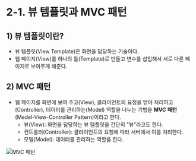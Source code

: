 # 2-1. 뷰 템플릿과 MVC 패턴
## 1) 뷰 템플릿이란?
- 뷰 템플릿(View Template)은 화면을 담당하는 기술이다.
- 웹 페이지(View)를 하나의 틀(Template)로 만들고 변수를 삽입해서 서로 다른 페이지로 보여주게 해준다.

## 2) MVC 패턴
- 웹 페이지를 화면에 보여 주고(View), 클라이언트의 요청을 받아 처리하고(Controller), 데이터를 관리하는(Model) 역할을 나누는 기법을 **MVC 패턴**(Medel-View-Controller Pattern)이라고 한다.
	- 뷰(View): 화면을 담당하는 뷰 템플릿을 간단히 "뷰"라고도 한다.
	- 컨트롤러(Controller): 클라이언트의 요청에 따라 서버에서 이를 처리한다.
	- 모델(Model): 데이터를 관리하는 역할을 한다.

![MVC 패턴](/media/서적/코딩%20자율학습%20스프링부트3%20자바%20백엔드%20개발%20입문/Part%201.%20스프링%20부트%20개요/2.%20MVC%20패턴%20이해와%20실습/MVC%20패턴.svg)